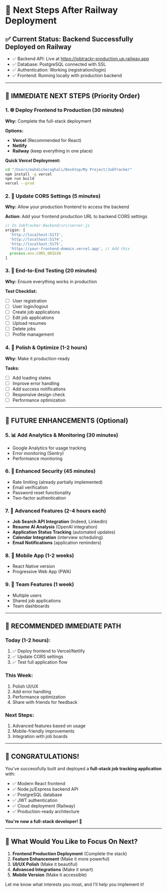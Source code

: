 # 🚀 Next Steps After Railway Deployment

## ✅ Current Status: Backend Successfully Deployed on Railway
- ✅ Backend API: Live at https://jobtrackr-production.up.railway.app
- ✅ Database: PostgreSQL connected with SSL
- ✅ Authentication: Working (registration/login)
- ✅ Frontend: Running locally with production backend

---

## 🎯 IMMEDIATE NEXT STEPS (Priority Order)

### 1. 🌐 **Deploy Frontend to Production** (30 minutes)
**Why:** Complete the full-stack deployment

**Options:**
- **Vercel** (Recommended for React)
- **Netlify** 
- **Railway** (keep everything in one place)

**Quick Vercel Deployment:**
```bash
cd "/Users/mahdicheraghali/Desktop/My Project/JobTracker"
npm install -g vercel
npm run build
vercel --prod
```

### 2. 🔗 **Update CORS Settings** (5 minutes)
**Why:** Allow your production frontend to access the backend

**Action:** Add your frontend production URL to backend CORS settings
```javascript
// In JobTracker-Backend/src/server.js
origin: [
  'http://localhost:5173',
  'http://localhost:5174', 
  'http://localhost:5175',
  'https://your-frontend-domain.vercel.app', // Add this
  process.env.CORS_ORIGIN
]
```

### 3. 🧪 **End-to-End Testing** (20 minutes)
**Why:** Ensure everything works in production

**Test Checklist:**
- [ ] User registration
- [ ] User login/logout
- [ ] Create job applications
- [ ] Edit job applications
- [ ] Upload resumes
- [ ] Delete jobs
- [ ] Profile management

### 4. 🎨 **Polish & Optimize** (1-2 hours)
**Why:** Make it production-ready

**Tasks:**
- [ ] Add loading states
- [ ] Improve error handling
- [ ] Add success notifications
- [ ] Responsive design check
- [ ] Performance optimization

---

## 🔮 FUTURE ENHANCEMENTS (Optional)

### 5. 📊 **Add Analytics & Monitoring** (30 minutes)
- Google Analytics for usage tracking
- Error monitoring (Sentry)
- Performance monitoring

### 6. 🔐 **Enhanced Security** (45 minutes)
- Rate limiting (already partially implemented)
- Email verification
- Password reset functionality
- Two-factor authentication

### 7. 🚀 **Advanced Features** (2-4 hours each)
- **Job Search API Integration** (Indeed, LinkedIn)
- **Resume AI Analysis** (OpenAI integration)
- **Application Status Tracking** (automated updates)
- **Calendar Integration** (interview scheduling)
- **Email Notifications** (application reminders)

### 8. 📱 **Mobile App** (1-2 weeks)
- React Native version
- Progressive Web App (PWA)

### 9. 🤝 **Team Features** (1 week)
- Multiple users
- Shared job applications
- Team dashboards

---

## 🎯 RECOMMENDED IMMEDIATE PATH

### Today (1-2 hours):
1. ✅ Deploy frontend to Vercel/Netlify
2. ✅ Update CORS settings
3. ✅ Test full application flow

### This Week:
1. Polish UI/UX
2. Add error handling
3. Performance optimization
4. Share with friends for feedback

### Next Steps:
1. Advanced features based on usage
2. Mobile-friendly improvements
3. Integration with job boards

---

## 🎉 CONGRATULATIONS!

You've successfully built and deployed a **full-stack job tracking application** with:
- ✅ Modern React frontend
- ✅ Node.js/Express backend API
- ✅ PostgreSQL database
- ✅ JWT authentication
- ✅ Cloud deployment (Railway)
- ✅ Production-ready architecture

**You're now a full-stack developer!** 🚀

---

## 🤔 What Would You Like to Focus On Next?

1. **Frontend Production Deployment** (Complete the stack)
2. **Feature Enhancement** (Make it more powerful)
3. **UI/UX Polish** (Make it beautiful)
4. **Advanced Integrations** (Make it smart)
5. **Mobile Version** (Make it accessible)

Let me know what interests you most, and I'll help you implement it!
